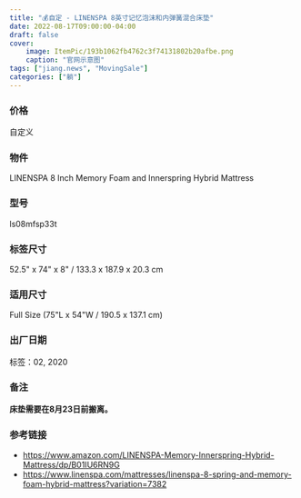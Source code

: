```yaml
---
title: "💰自定 - LINENSPA 8英寸记忆泡沫和内弹簧混合床垫"
date: 2022-08-17T09:00:00-04:00
draft: false
cover:
    image: ItemPic/193b1062fb4762c3f74131802b20afbe.png
    caption: "官网示意图"
tags: ["jiang.news", "MovingSale"]
categories: ["躺"]
---
```


### 价格
自定义

### 物件
LINENSPA 8 Inch Memory Foam and Innerspring Hybrid Mattress 

### 型号
ls08mfsp33t

### 标签尺寸
52.5" x 74" x 8" / 133.3 x 187.9 x 20.3 cm

### 适用尺寸
Full Size (75"L x 54"W / 190.5 x 137.1 cm)

### 出厂日期
标签：02, 2020

### 备注
**床垫需要在8月23日前搬离。** 

### 参考链接
- https://www.amazon.com/LINENSPA-Memory-Innerspring-Hybrid-Mattress/dp/B01IU6RN9G
- https://www.linenspa.com/mattresses/linenspa-8-spring-and-memory-foam-hybrid-mattress?variation=7382

